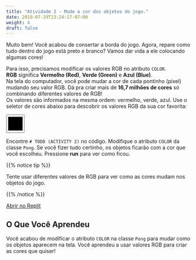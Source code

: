 ```yaml
---
title: "Atividade 2 - Mude a cor dos objetos do jogo."
date: 2019-07-29T13:24:17-07:00
weight: 4
draft: false
---
```


Muito bem! Você acabou de consertar a borda do jogo. Agora, repare como tudo dentro do jogo está preto e branco? Vamos dar vida a ele colocando algumas cores!

Para isso, precisamos modificar os valores RGB no atributo `COLOR`.  
**RGB** significa **Vermelho (Red)**, **Verde (Green)** e **Azul (Blue)**.  
Na tela do computador, você pode mudar a cor de cada pontinho (pixel) mudando seu valor RGB. Dá pra criar mais de **16,7 milhões de cores** só combinando diferentes valores de RGB!  
Os valores são informados na mesma ordem: vermelho, verde, azul. Use o seletor de cores abaixo para descobrir os valores RGB da sua cor favorita:

<input type="color" id="colorpicker" style="height:50px;width:50px">

Encontre `# TODO (ACTIVITY 2)` no código. Modifique o atributo `COLOR` da classe `Pong`. Se você fizer tudo certinho, os objetos ficarão com a cor que você escolheu. Pressione <b>run</b> para ver como ficou.

{{% notice tip %}}

Tente usar diferentes valores de RGB para ver como as cores mudam nos objetos do jogo.

{{% /notice %}}

<a class="my-2 mx-4 btn btn-info" href="https://replit.com/@nuevofoundation/PongLessonStudent" target="_blank">Abrir no Replit</a>

## O Que Você Aprendeu

Você acabou de modificar o atributo `COLOR` na classe `Pong` para mudar como os objetos aparecem na tela. Você aprendeu a usar valores RGB para criar as cores que quiser!
